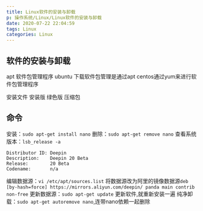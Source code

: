 ```yaml
---
title: Linux软件的安装与卸载
p: 操作系统/Linux/Linux软件的安装与卸载
date: 2020-07-22 22:04:59
tags: Linux
categories: Linux
---
```

## 软件的安装与卸载

apt 软件包管理程序
ubuntu 下载软件包管理是通过apt
centos通过yum来进行软件包管理程序

安装文件
    安装版
    绿色版  压缩包

## 命令

安装：`sudo apt-get install nano`
删除：`sudo apt-get remove nano`
查看系统版本：`lsb_release -a`

```linux
Distributor ID: Deepin
Description:    Deepin 20 Beta
Release:        20 Beta
Codename:       n/a
```

编辑数据源：`vi /etc/apt/sources.list`
将数据源改为阿里的镜像数据源`deb [by-hash=force] https://mirrors.aliyun.com/deepin/ panda main contrib non-free`
更新数据源：`sudo apt-get update`
更新软件,就重新安装一遍
纯净卸载：`sudo apt-get autoremove nano`,连带nano依赖一起删除
